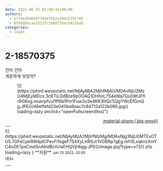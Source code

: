 ```yaml
---
date: 2022-06-25 01:58:41+09:00
authors:
  - e7f0e494039f7694f552a39915292705
  - 6599dbbcaa26237c2ab0f3becb421b45
categories:
  - Jiwon
---
```


# 2-18570375

<div class="post-container" markdown="1">
<div class="content-container md-sidebar__scrollwrap" markdown="1">

건아 건아<br>개운하게 씻었어?
<figure markdown="1">
![](https://phinf.wevpstatic.net/MjAyMjA2MjhfMjA0/MDAxNjU2MzU4MjEyMDcx.3cKTiLDdBze9pOOAQ1DHhnL7S4eWa7Qs0WUFflr9GKog.muerp1vul1ff6b1Pm1Fuw2o3e4KK3HQc5QgYWcEfGmQg.JPEG/46effafd23e040ba9aac7c84712a122b086.jpg){ loading=lazy onclick="openFullscreen(this)"}
</figure>


</div>
</div>

<div style="text-align: right;" markdown="1">
<a href="https://weverse.io/fromis9/fanpost/2-18570375" style="text-align: right;">:material-share:{.big-emoji}</a>
</div>
---

<div class="comments-container md-sidebar__scrollwrap" markdown="1">
<div class="comment" markdown="1">
<div class='id-container' markdown="1">
![](https://phinf.wevpstatic.net/MjAyMzA2MjVfMzMg/MDAxNjg3NjU0MTExOTU5.7GFeCpkRW4jdCPevFi1sgeF7S4XyLHRSJr1VOBRp7gEg.mY0LxqknzXmYC4oZ6TpxCmdSnAbldBctUiaEHQVjHkgg.JPEG/image.jpg?type=s72){ pfp loading=lazy }
**<span class="artist">지원</span>** <small>Jun 25 2022, 02:05</small><br>
</div>
<div class='comment-body' markdown="1">
네👍
</div>
</div>
</div>
---
